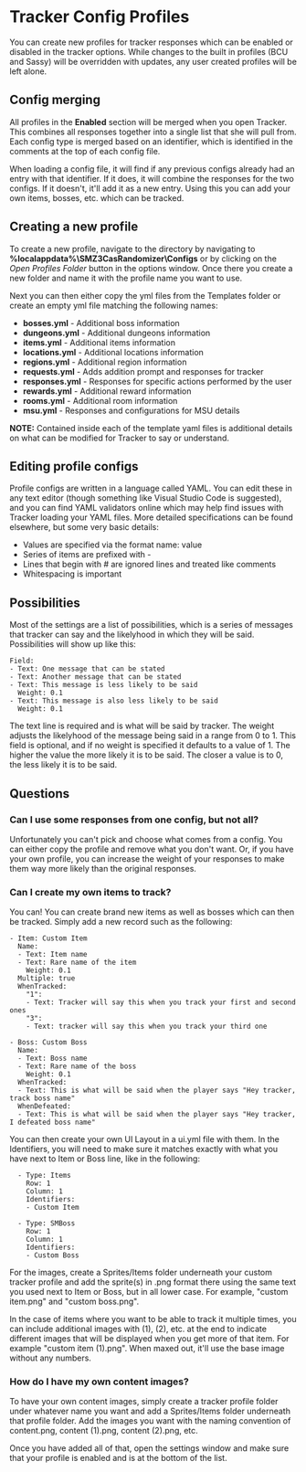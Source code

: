 # Tracker Config Profiles

You can create new profiles for tracker responses which can be enabled or disabled in the tracker options. While changes to the built in profiles (BCU and Sassy) will be overridden with updates, any user created profiles will be left alone.

## Config merging

All profiles in the **Enabled** section will be merged when you open Tracker. This combines all responses together into a single list that she will pull from. Each config type is merged based on an identifier, which is identified in the comments at the top of each config file.

When loading a config file, it will find if any previous configs already had an entry with that identifier. If it does, it will combine the responses for the two configs. If it doesn't, it'll add it as a new entry. Using this you can add your own items, bosses, etc. which can be tracked.

## Creating a new profile

To create a new profile, navigate to the directory by navigating to **%localappdata%\SMZ3CasRandomizer\Configs** or by clicking on the _Open Profiles Folder_ button in the options window. Once there you create a new folder and name it with the profile name you want to use.

Next you can then either copy the yml files from the Templates folder or create an empty yml file matching the following names:

- **bosses.yml** - Additional boss information
- **dungeons.yml** - Additional dungeons information
- **items.yml** - Additional items information
- **locations.yml** - Additional locations information
- **regions.yml** - Additional region information
- **requests.yml** - Adds addition prompt and responses for tracker
- **responses.yml** - Responses for specific actions performed by the user
- **rewards.yml** - Additional reward information
- **rooms.yml** - Additional room information
- **msu.yml** - Responses and configurations for MSU details

**NOTE:** Contained inside each of the template yaml files is additional details on what can be modified for Tracker to say or understand.

## Editing profile configs

Profile configs are written in a language called YAML. You can edit these in any text editor (though something like Visual Studio Code is suggested), and you can find YAML validators online which may help find issues with Tracker loading your YAML files. More detailed specifications can be found elsewhere, but some very basic details:

- Values are specified via the format name: value
- Series of items are prefixed with -
- Lines that begin with # are ignored lines and treated like comments
- Whitespacing is important

## Possibilities

Most of the settings are a list of possibilities, which is a series of messages that tracker can say and the likelyhood in which they will be said. Possibilities will show up like this:

```
Field:
- Text: One message that can be stated
- Text: Another message that can be stated
- Text: This message is less likely to be said
  Weight: 0.1
- Text: This message is also less likely to be said
  Weight: 0.1
```

The text line is required and is what will be said by tracker. The weight adjusts the likelyhood of the message being said in a range from 0 to 1. This field is optional, and if no weight is specified it defaults to a value of 1. The higher the value the more likely it is to be said. The closer a value is to 0, the less likely it is to be said.

## Questions

### Can I use some responses from one config, but not all?

Unfortunately you can't pick and choose what comes from a config. You can either copy the profile and remove what you don't want. Or, if you have your own profile, you can increase the weight of your responses to make them way more likely than the original responses.

### Can I create my own items to track?

You can! You can create brand new items as well as bosses which can then be tracked. Simply add a new record such as the following:

```
- Item: Custom Item
  Name:
  - Text: Item name
  - Text: Rare name of the item
    Weight: 0.1
  Multiple: true
  WhenTracked:
    "1":
    - Text: Tracker will say this when you track your first and second ones
    "3":
    - Text: tracker will say this when you track your third one
```

```
- Boss: Custom Boss
  Name:
  - Text: Boss name
  - Text: Rare name of the boss
    Weight: 0.1
  WhenTracked:
  - Text: This is what will be said when the player says "Hey tracker, track boss name"
  WhenDefeated:
  - Text: This is what will be said when the player says "Hey tracker, I defeated boss name"
```

You can then create your own UI Layout in a ui.yml file with them. In the Identifiers, you will need to make sure it matches exactly with what you have next to Item or Boss line, like in the following:

```
  - Type: Items
    Row: 1
    Column: 1
    Identifiers:
    - Custom Item
```

```
  - Type: SMBoss
    Row: 1
    Column: 1
    Identifiers:
    - Custom Boss
```

For the images, create a Sprites/Items folder underneath your custom tracker profile and add the sprite(s) in .png format there using the same text you used next to Item or Boss, but in all lower case. For example, "custom item.png" and "custom boss.png".

In the case of items where you want to be able to track it multiple times, you can include additional images with (1), (2), etc. at the end to indicate different images that will be displayed when you get more of that item. For example "custom item (1).png". When maxed out, it'll use the base image without any numbers.

### How do I have my own content images?

To have your own content images, simply create a tracker profile folder under whatever name you want and add a Sprites/Items folder underneath that profile folder. Add the images you want with the naming convention of content.png, content (1).png, content (2).png, etc.

Once you have added all of that, open the settings window and make sure that your profile is enabled and is at the bottom of the list.

